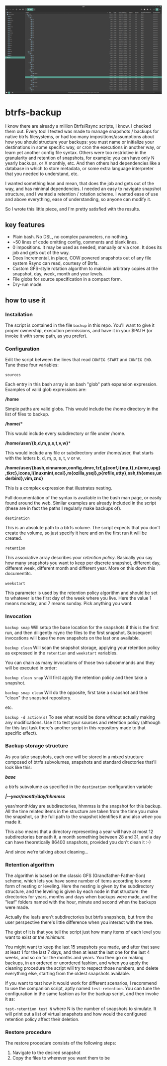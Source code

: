 ![Image](https://raw.githubusercontent.com/3coma3/btrfs-backup/master/image.png)

# btrfs-backup
I know there are already a million Btrfs/Rsync scripts, I know. I checked them out. Every tool I tested was made to manage snapshots / backups for native btrfs filesystems, or had too many impositions/assumptions about how you should structure your backups: you must name or initialize your destinations in some specific way, or cron the executions in another way, or learn yet another config file syntax. Others were too restrictive in the granularity and retention of snapshots, for example: you can have only N yearly backups, or X monthly, etc. And then others had dependencies like a database in which to store metadata, or some extra language interpreter that you needed to understand, etc.

I wanted something lean and mean, that does the job and gets out of the way, and has minimal dependencies. I needed an easy to navigate snapshot structure, and I wanted a retention / rotation scheme.  I wanted ease of use and above everything, ease of understanding, so anyone can modify it.

So I wrote this little piece, and I'm pretty satisfied with the results.

## key features

* Plain bash. No DSL, no complex parameters, no nothing.
* ~50 lines of code omitting config, comments and blank lines.
* 0 impositions. It may be used as needed, manually or via cron. It does its job and gets out of the way.
* Does Incremental, in place, COW powered snapshots out of any file system Rsync can read, courtesy of Btrfs.
* Custom GFS-style rotation algorithm to maintain arbitrary copies at the snapshot, day, week, month and year levels.
* File globs for source specification in a compact form.
* Dry-run mode.



## how to use it

### Installation

The script is contained in the file `backup` in this repo. You'll want to give it proper ownership, execution permissions, and have it in your $PATH (or invoke it with some path, as you prefer).



### Configuration

Edit the script between the lines that read `CONFIG START` and ```CONFIG END```. Tune these four variables:

```sources```

Each entry in this bash array is an bash "glob" path expansion expression. Examples of valid glob expressions are:

**/home**

Simple paths are valid globs. This would include the /home directory in the list of files to backup.

**/home/***

This would include every subdirectory or file under /home.

**/home/user/{b,d,m,p,s,t,v,w}***

This would include any file or subdirectory under /home/user, that starts with the letters b, d, m, p, s, t, v or w.

**/home/user/{bash,cinnamon,config,dmrc,fzf,g{conf,i{mp,t},n{ome,upg},tkrc},icons,l{inuxmint,ocal},m{ozilla,ysql},p{rofile,utty},ssh,th{emes,underbird},vim,znc}**

This is a complex expression that illustrates nesting.

Full documentation of the syntax is available in the bash man page, or easily found around the web. Similar examples are already included in the script (these are in fact the paths I regularly make backups of).

```destination```

This is an absolute path to a btrfs volume. The script expects that you don't create the volume, so just specify it here and on the first run it will be created.

`retention`

This associative array describes your *retention policy*. Basically you say how many snapshots you want to keep per discrete snapshot, different day, different week, different month and different year. More on this down this documentitc.

`weekstart`

This parameter is used by the retention policy algorithm and should be set to whatever is the first day of the week where you live. Here the value 1 means monday, and 7 means sunday. Pick anything you want.



###  Invocation

```backup snap```
Will setup the base location for the snapshots if this is the first run, and then diligently rsync the files to the first snapshot. Subsequent invocations will base the new snapshots on the last one available.

```backup clean```
Will scan the snapshot storage, applying your retention policy as expressed in the ```retention``` and ```weekstart``` variables.

You can chain as many invocations of those two subcommands and they will be executed in order:

```backup clean snap```
Will first apply the retention policy and then take a snapshot.

```backup snap clean```
Will do the opposite, first take a snapshot and then "clean" the snapshot repository.

etc.

```backup -d action(s)```
To see what would be done without actually making any modifications. Use it to test your sources and retention policy (although for this last task there's another script in this repository made to that specific effect).



### Backup storage structure
As you take snapshots, each one will be stored in a mixed structure composed of btrfs subvolumes, snapshots and standard directories that'll look like this:

***base***

a btrfs subvolume as specified in the ```destination``` configuration variable

***|--year/month/day/hhmmss***

year/month/day are subdirectories, hhmmss is the snapshot for this backup. All the time related items in the structure are taken from the time you make the snapshot, so the full path to the snapshot identifies it and also *when* you made it.

This also means that a directory representing a year will have at most 12 subdirectories beneath it, a month something between 28 and 31, and a day can have theoretically 86400 snapshots, provided you don't clean it :-)

And since we're talking about cleaning...



### Retention algorithm
The algorithm is based on the classic GFS (Grandfather-Father-Son) scheme, which lets you have some number of items according to some form of nesting or leveling. Here the nesting is given by the subdirectory structure, and the leveling is given by each node in that structure: the directories for years, months and days when backups were made, and the "leaf" folders named with the hour, minute and second when the backups were made.

Actually the leafs aren't subdirectories but btrfs snapshots, but from the user perspective there's little difference when you interact with the tree.

The gist of it is that you tell the script just how many items of each level you want to exist *at the minimum*:

You might want to keep the last 15 snapshots you made, and after that save at least 1 for the last 7 days, and then at least the last one for the last 4 weeks, and so on for the months and years. You then go on making backups, in an ordered or unordered fashion, and when you apply the cleaning procedure the script will try to respect those numbers, and delete everything else, starting from the oldest snapshots available.

If you want to test how it would work for different scenarios, I recommend to use the companion script, aptly named ```test-retention```. You can tune the configuration in the same fashion as for the backup script, and then invoke it as:

```test-retention test N``` where N is the number of snapshots to simulate. It will print out a list of virtual snapshots and how would the configured retention policy affect their deletion.



### Restore procedure
The restore procedure consists of the following steps:

1. Navigate to the desired snapshot
2. Copy the files to wherever you want them to be
